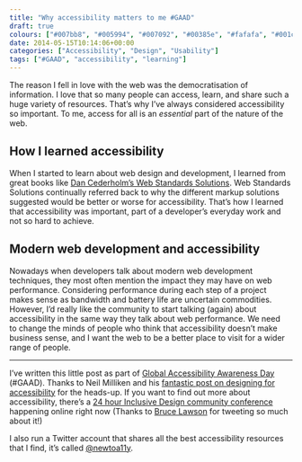 ```yaml
---
title: "Why accessibility matters to me #GAAD"
draft: true
colours: ["#007bb8", "#005994", "#007092", "#00385e", "#fafafa", "#001c2f", "#1c1c1c"]
date: 2014-05-15T10:14:06+00:00
categories: ["Accessibility", "Design", "Usability"]
tags: ["#GAAD", "accessibility", "learning"]
---
```


The reason I fell in love with the web was the democratisation of information. I love that so many people can access, learn, and share such a huge variety of resources. That’s why I’ve always considered accessibility so important. To me, access for all is an *essential* part of the nature of the web.

## How I learned accessibility

When I started to learn about web design and development, I learned from great books like [Dan Cederholm’s Web Standards Solutions](http://www.amazon.com/gp/product/1430219203/ref=as_li_qf_sp_asin_il_tl). Web Standards Solutions continually referred back to why the different markup solutions suggested would be better or worse for accessibility. That’s how I learned that accessibility was important, part of a developer’s everyday work and not so hard to achieve.

## Modern web development and accessibility

Nowadays when developers talk about modern web development techniques, they most often mention the impact they may have on web performance. Considering performance during each step of a project makes sense as bandwidth and battery life are uncertain commodities. However, I’d really like the community to start talking (again) about accessibility in the same way they talk about web performance. We need to change the minds of people who think that accessibility doesn’t make business sense, and I want the web to be a better place to visit for a wider range of people.

---

I’ve written this little post as part of [Global Accessibility Awareness Day](http://www.globalaccessibilityawarenessday.org) (#GAAD). Thanks to Neil Milliken and his [fantastic post on designing for accessibility](http://atrophiedmind.wordpress.com/2014/05/15/design-choice-is-more-than-just-about-taste-its-an-accessibility-issue/) for the heads-up. If you want to find out more about accessibility, there’s a [24 hour Inclusive Design community conference](http://inclusivedesign24.org) happening online right now (Thanks to [Bruce Lawson](http://twitter.com/brucel) for tweeting so much about it!)

I also run a Twitter account that shares all the best accessibility resources that I find, it’s called [@newtoa11y](http://twitter.com/newtoa11y).

	